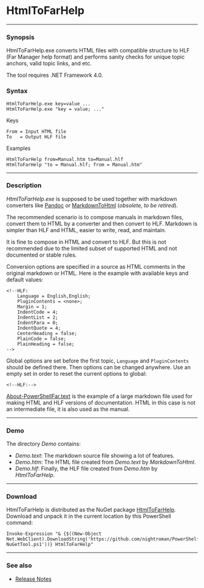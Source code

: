 # HtmlToFarHelp

[Pandoc]: https://github.com/jgm/pandoc
[MarkdownToHtml]: https://www.nuget.org/packages/MarkdownToHtml
[About-PowerShellFar.text]: https://github.com/nightroman/FarNet/blob/master/PowerShellFar/About-PowerShellFar.text

---
### Synopsis

HtmlToFarHelp.exe converts HTML files with compatible structure to HLF
(Far Manager help format) and performs sanity checks for unique topic
anchors, valid topic links, and etc.

The tool requires .NET Framework 4.0.

### Syntax

    HtmlToFarHelp.exe key=value ...
    HtmlToFarHelp.exe "key = value; ..."

Keys

    From = Input HTML file
    To   = Output HLF file

Examples

    HtmlToFarHelp from=Manual.htm to=Manual.hlf
    HtmlToFarHelp "to = Manual.hlf; from = Manual.htm"

---
### Description

*HtmlToFarHelp.exe* is supposed to be used together with markdown converters
like [Pandoc] or [MarkdownToHtml] (*obsolete, to be retired*).

The recommended scenario is to compose manuals in markdown files, convert them
to HTML by a converter and then convert to HLF. Markdown is simpler than HLF
and HTML, easier to write, read, and maintain.

It is fine to compose in HTML and convert to HLF. But this is not recommended
due to the limited subset of supported HTML and not documented or stable rules.

Conversion options are specified in a source as HTML comments in the original
markdown or HTML. Here is the example with available keys and default values:

    <!--HLF:
        Language = English,English;
        PluginContents = <none>;
        Margin = 1;
        IndentCode = 4;
        IndentList = 2;
        IndentPara = 0;
        IndentQuote = 4;
        CenterHeading = false;
        PlainCode = false;
        PlainHeading = false;
    -->

Global options are set before the first topic, `Language` and `PluginContents`
should be defined there. Then options can be changed anywhere. Use an empty set
in order to reset the current options to global:

    <!--HLF:-->

[About-PowerShellFar.text] is the example of a large markdown file used for
making HTML and HLF versions of documentation. HTML in this case is not an
intermediate file, it is also used as the manual.

---
### Demo

The directory *Demo* contains:

- *Demo.text*: The markdown source file showing a lot of features.
- *Demo.htm*: The HTML file created from *Demo.text* by *MarkdownToHtml*.
- *Demo.hlf*: Finally, the HLF file created from *Demo.htm* by *HtmlToFarHelp*.

---
### Download

HtmlToFarHelp is distributed as the NuGet package [HtmlToFarHelp](https://www.nuget.org/packages/HtmlToFarHelp).
Download and unpack it in the current location by this PowerShell command:

    Invoke-Expression "& {$((New-Object Net.WebClient).DownloadString('https://github.com/nightroman/PowerShelf/raw/master/Save-NuGetTool.ps1'))} HtmlToFarHelp"

---
### See also

- [Release Notes](https://github.com/nightroman/FarNet/blob/master/HelpDown/HtmlToFarHelp/Release-Notes.md)
